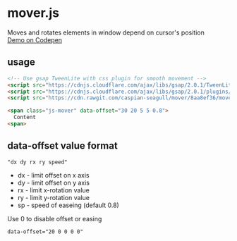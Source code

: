 # mover.js
Moves and rotates elements in window depend on cursor's position
<br />
[Demo on Codepen](http://codepen.io/dead_seagull/pen/bgbYmX "demo")

## usage
```HTML
<!-- Use gsap TweenLite with css plugin for smooth movement -->
<script src="https://cdnjs.cloudflare.com/ajax/libs/gsap/2.0.1/TweenLite.min.js"></script>
<script src="https://cdnjs.cloudflare.com/ajax/libs/gsap/2.0.1/plugins/CSSPlugin.min.js"></script>
<script src="https://cdn.rawgit.com/caspian-seagull/mover/8aa8ef36/mover.min.js"></script>

<span class="js-mover" data-offset="30 20 5 5 0.8">
  Content
<span>
```

## data-offset value format
```
"dx dy rx ry speed"
```

* dx - limit offset on x axis
* dy - limit offset on y axis
* rx - limit x-rotation value
* ry - limit y-rotation value
* sp - speed of easeing (default 0.8)

Use 0 to disable offset or easing
```
data-offset="20 0 0 0 0"
```
